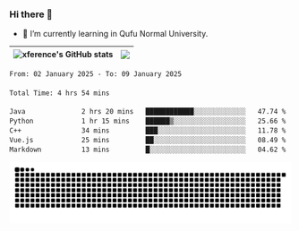 ### Hi there 👋

<!--
**xference/xference** is a ✨ _special_ ✨ repository because its `README.md` (this file) appears on your GitHub profile.

Here are some ideas to get you started:

- 🔭 I’m currently working on ...

- 👯 I’m looking to collaborate on ...
- 🤔 I’m looking for help with ...
- 💬 Ask me about ...
- 📫 How to reach me: ...
- 😄 Pronouns: ...
- ⚡ Fun fact: ...
-->
- 🌱 I’m currently learning in Qufu Normal University.


| <img src="https://github-readme-stats.vercel.app/api?username=xference&show_icons=true&theme=ambient_gradient" alt="xference's GitHub stats" align="center"/> | <img src="https://github-readme-streak-stats.herokuapp.com/?user=xference"  style="zoom:100%;" align="center"/> |
| ------------------------------------------------------------ | ------------------------------------------------------------ |

<!--START_SECTION:waka-->

```txt
From: 02 January 2025 - To: 09 January 2025

Total Time: 4 hrs 54 mins

Java              2 hrs 20 mins   ████████████░░░░░░░░░░░░░   47.74 %
Python            1 hr 15 mins    ██████▒░░░░░░░░░░░░░░░░░░   25.66 %
C++               34 mins         ███░░░░░░░░░░░░░░░░░░░░░░   11.78 %
Vue.js            25 mins         ██░░░░░░░░░░░░░░░░░░░░░░░   08.49 %
Markdown          13 mins         █░░░░░░░░░░░░░░░░░░░░░░░░   04.62 %
```

<!--END_SECTION:waka-->

<picture>
  <source media="(prefers-color-scheme: dark)" srcset="https://raw.githubusercontent.com/xference/xference/output/github-contribution-grid-snake-dark.svg" />
  <source media="(prefers-color-scheme: light)" srcset="https://raw.githubusercontent.com/xference/xference/output/github-contribution-grid-snake.svg" />
  <img alt="github-snake" src="https://raw.githubusercontent.com/xference/xference/output/github-contribution-grid-snake.svg" />
</picture>
